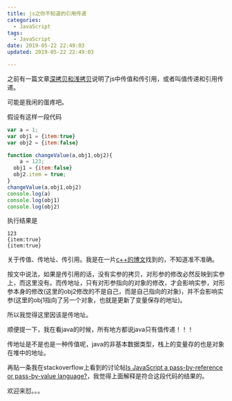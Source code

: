 ```yaml
---
title: js之你不知道的引用传递
categories:
  - JavaScript
tags:
  - JavaScript
date: 2019-05-22 22:49:03
updated: 2019-05-22 22:49:03

---
```


之前有一篇文章[深拷贝和浅拷贝]([https://ruomuc.gitee.io/blog/2018/06/26/%E6%B7%B1%E6%8B%B7%E8%B4%9D%E5%92%8C%E6%B5%85%E6%8B%B7%E8%B4%9D/](https://ruomuc.gitee.io/blog/2018/06/26/深拷贝和浅拷贝/))说明了js中传值和传引用，或者叫值传递和引用传递。

可能是我闲的蛋疼吧。

假设有这样一段代码

```js
var a = 1;
var obj1 = {item:true}
var obj2 = {item:false}

function changeValue(a,obj1,obj2){
	a = 123;
  obj1 = {item:false}
  obj2.item = true;
}
changeValue(a,obj1,obj2)
console.log(a)
console.log(obj1)
console.log(obj2)
```

执行结果是

```
123
{item:true}
{item:true}
```

关于传值、传地址、传引用。我是在一片[c++的博文](<https://blog.csdn.net/zx3517288/article/details/53363798>)找到的，不知道准不准确。

按文中说法，如果是传引用的话，没有实参的拷贝，对形参的修改必然反映到实参上，而这里没有。而传地址，只有对形参指向的对象的修改，才会影响实参，对形参本身的修改(这里的obj2修改的不是自己，而是自己指向的对象)，并不会影响实参(这里的obj1指向了另一个对象，也就是更新了变量保存的地址)。

所以我觉得这里因该是传地址。

顺便提一下，我在看java的时候，所有地方都说java只有值传递！！！

传地址是不是也是一种传值呢，java的非基本数据类型，栈上的变量存的也是对象在堆中的地址。

再贴一条我在stackoverflow上看到的讨论帖[Is JavaScript a pass-by-reference or pass-by-value language?](https://stackoverflow.com/questions/518000/is-javascript-a-pass-by-reference-or-pass-by-value-language)，我觉得上面解释是符合这段代码的结果的。

欢迎来怼。。。

